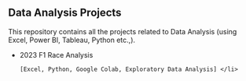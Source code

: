 ## Data Analysis Projects

This repository contains all the projects related to Data Analysis (using Excel, Power BI, Tableau, Python etc.,).

<ul>
  <li> 2023 F1 Race Analysis 
        
    [Excel, Python, Google Colab, Exploratory Data Analysis] </li>
</ul>
